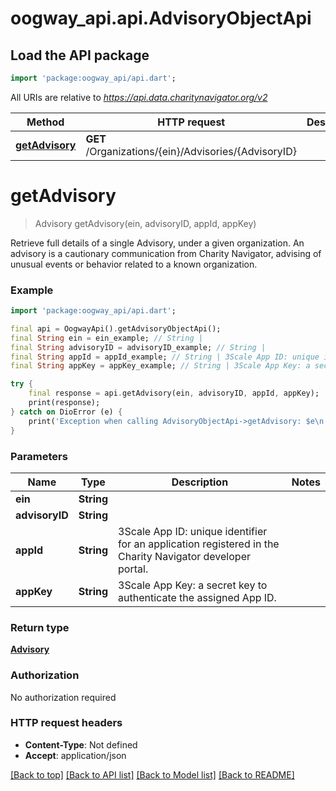 # oogway_api.api.AdvisoryObjectApi

## Load the API package
```dart
import 'package:oogway_api/api.dart';
```

All URIs are relative to *https://api.data.charitynavigator.org/v2*

Method | HTTP request | Description
------------- | ------------- | -------------
[**getAdvisory**](AdvisoryObjectApi.md#getadvisory) | **GET** /Organizations/{ein}/Advisories/{AdvisoryID} | 


# **getAdvisory**
> Advisory getAdvisory(ein, advisoryID, appId, appKey)



Retrieve full details of a single Advisory, under a given organization. An advisory is a cautionary communication from Charity Navigator, advising of unusual events or behavior related to a known organization.

### Example
```dart
import 'package:oogway_api/api.dart';

final api = OogwayApi().getAdvisoryObjectApi();
final String ein = ein_example; // String | 
final String advisoryID = advisoryID_example; // String | 
final String appId = appId_example; // String | 3Scale App ID: unique identifier for an application registered in the Charity Navigator  developer portal.
final String appKey = appKey_example; // String | 3Scale App Key: a secret key to authenticate the assigned App ID.

try {
    final response = api.getAdvisory(ein, advisoryID, appId, appKey);
    print(response);
} catch on DioError (e) {
    print('Exception when calling AdvisoryObjectApi->getAdvisory: $e\n');
}
```

### Parameters

Name | Type | Description  | Notes
------------- | ------------- | ------------- | -------------
 **ein** | **String**|  | 
 **advisoryID** | **String**|  | 
 **appId** | **String**| 3Scale App ID: unique identifier for an application registered in the Charity Navigator  developer portal. | 
 **appKey** | **String**| 3Scale App Key: a secret key to authenticate the assigned App ID. | 

### Return type

[**Advisory**](Advisory.md)

### Authorization

No authorization required

### HTTP request headers

 - **Content-Type**: Not defined
 - **Accept**: application/json

[[Back to top]](#) [[Back to API list]](../README.md#documentation-for-api-endpoints) [[Back to Model list]](../README.md#documentation-for-models) [[Back to README]](../README.md)

